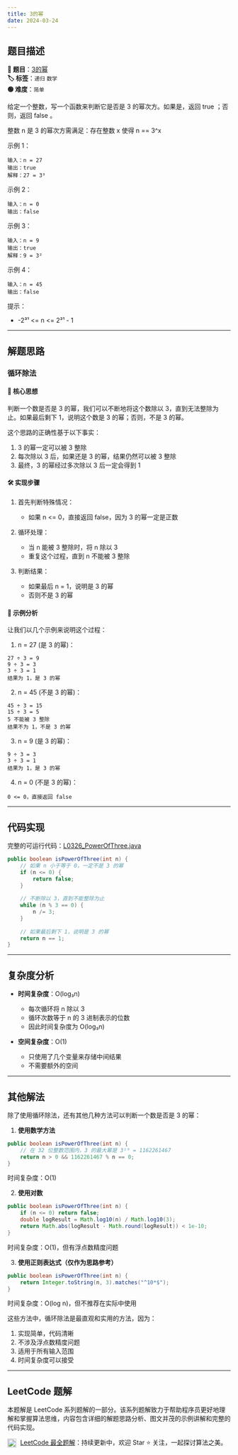 ```yaml
---
title: 3的幂
date: 2024-03-24
---
```


## 题目描述

**🔗 题目**：[3的幂](https://leetcode.cn/problems/power-of-three/)  
**🏷️ 标签**：`递归` `数学`  
**🟢 难度**：`简单`  

给定一个整数，写一个函数来判断它是否是 3 的幂次方。如果是，返回 true ；否则，返回 false 。

整数 n 是 3 的幂次方需满足：存在整数 x 使得 n == 3^x

示例 1：
```
输入：n = 27
输出：true
解释：27 = 3³
```

示例 2：
```
输入：n = 0
输出：false
```

示例 3：
```
输入：n = 9
输出：true
解释：9 = 3²
```

示例 4：
```
输入：n = 45
输出：false
```

提示：
- -2³¹ <= n <= 2³¹ - 1

---

## 解题思路
### 循环除法

#### 📝 核心思想
判断一个数是否是 3 的幂，我们可以不断地将这个数除以 3，直到无法整除为止。如果最后剩下 1，说明这个数是 3 的幂；否则，不是 3 的幂。

这个思路的正确性基于以下事实：
1. 3 的幂一定可以被 3 整除
2. 每次除以 3 后，如果还是 3 的幂，结果仍然可以被 3 整除
3. 最终，3 的幂经过多次除以 3 后一定会得到 1

#### 🛠️ 实现步骤
1. 首先判断特殊情况：
   - 如果 n <= 0，直接返回 false，因为 3 的幂一定是正数

2. 循环处理：
   - 当 n 能被 3 整除时，将 n 除以 3
   - 重复这个过程，直到 n 不能被 3 整除

3. 判断结果：
   - 如果最后 n = 1，说明是 3 的幂
   - 否则不是 3 的幂

#### 🧩 示例分析
让我们以几个示例来说明这个过程：

1. n = 27 (是 3 的幂)：
```
27 ÷ 3 = 9
9 ÷ 3 = 3
3 ÷ 3 = 1
结果为 1，是 3 的幂
```

2. n = 45 (不是 3 的幂)：
```
45 ÷ 3 = 15
15 ÷ 3 = 5
5 不能被 3 整除
结果不为 1，不是 3 的幂
```

3. n = 9 (是 3 的幂)：
```
9 ÷ 3 = 3
3 ÷ 3 = 1
结果为 1，是 3 的幂
```

4. n = 0 (不是 3 的幂)：
```
0 <= 0，直接返回 false
```

---

## 代码实现

完整的可运行代码：[L0326_PowerOfThree.java](../src/main/java/L0326_PowerOfThree.java)

```java
public boolean isPowerOfThree(int n) {
    // 如果 n 小于等于 0，一定不是 3 的幂
    if (n <= 0) {
        return false;
    }
    
    // 不断除以 3，直到不能整除为止
    while (n % 3 == 0) {
        n /= 3;
    }
    
    // 如果最后剩下 1，说明是 3 的幂
    return n == 1;
}
```

---

## 复杂度分析

- **时间复杂度**：O(log₃n)
  - 每次循环将 n 除以 3
  - 循环次数等于 n 的 3 进制表示的位数
  - 因此时间复杂度为 O(log₃n)

- **空间复杂度**：O(1)
  - 只使用了几个变量来存储中间结果
  - 不需要额外的空间

---

## 其他解法

除了使用循环除法，还有其他几种方法可以判断一个数是否是 3 的幂：

1. **使用数学方法**
```java
public boolean isPowerOfThree(int n) {
    // 在 32 位整数范围内，3 的最大幂是 3¹⁹ = 1162261467
    return n > 0 && 1162261467 % n == 0;
}
```
时间复杂度：O(1)

2. **使用对数**
```java
public boolean isPowerOfThree(int n) {
    if (n <= 0) return false;
    double logResult = Math.log10(n) / Math.log10(3);
    return Math.abs(logResult - Math.round(logResult)) < 1e-10;
}
```
时间复杂度：O(1)，但有浮点数精度问题

3. **使用正则表达式（仅作为思路参考）**
```java
public boolean isPowerOfThree(int n) {
    return Integer.toString(n, 3).matches("^10*$");
}
```
时间复杂度：O(log n)，但不推荐在实际中使用

这些方法中，循环除法是最直观和实用的方法，因为：
1. 实现简单，代码清晰
2. 不涉及浮点数精度问题
3. 适用于所有输入范围
4. 时间复杂度可以接受

---

## LeetCode 题解

本题解是 LeetCode 系列题解的一部分。该系列题解致力于帮助程序员更好地理解和掌握算法思维，内容包含详细的解题思路分析、图文并茂的示例讲解和完整的代码实现。

<img src="https://github.githubassets.com/images/modules/logos_page/GitHub-Mark.png" alt="GitHub" width="20" style="vertical-align: middle; margin-right: 5px"> [LeetCode 最全题解](https://github.com/LjyYano/LeetCode)：持续更新中，欢迎 Star ⭐️ 关注，一起探讨算法之美。 